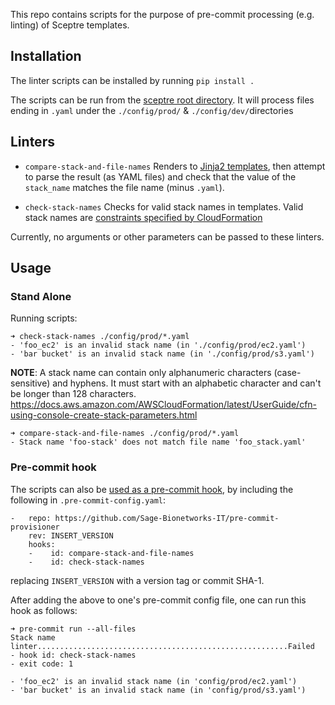 This repo contains scripts for the purpose of pre-commit processing
(e.g. linting) of Sceptre templates.

## Installation 

The linter scripts can be installed by running `pip install .` 

The scripts can be run from the
[sceptre root directory](https://sceptre.cloudreach.com/2.3.0/docs/templates.html#templates).
It will process files ending in `.yaml` under the
`./config/prod/` & `./config/dev/`directories

## Linters

* `compare-stack-and-file-names`  Renders to
[Jinja2 templates](https://jinja.palletsprojects.com/en/2.11.x/), then
attempt to parse the result (as YAML files) and check that the value
of the `stack_name` matches the file name (minus `.yaml`).

* `check-stack-names` Checks for valid stack names in templates.  Valid
stack names are [constraints specified by
CloudFormation](https://docs.aws.amazon.com/AWSCloudFormation/latest/UserGuide/cfn-using-console-create-stack-parameters.html)

Currently, no arguments or other parameters can be passed to these linters.

## Usage

### Stand Alone
Running scripts:
```shell script
➜ check-stack-names ./config/prod/*.yaml
- 'foo_ec2' is an invalid stack name (in './config/prod/ec2.yaml')
- 'bar bucket' is an invalid stack name (in './config/prod/s3.yaml')
```
__NOTE__: A stack name can contain only alphanumeric characters (case-sensitive) and hyphens.
It must start with an alphabetic character and can't be longer than 128 characters.
https://docs.aws.amazon.com/AWSCloudFormation/latest/UserGuide/cfn-using-console-create-stack-parameters.html

```shell script
➜ compare-stack-and-file-names ./config/prod/*.yaml
- Stack name 'foo-stack' does not match file name 'foo_stack.yaml'
```

### Pre-commit hook
The scripts can also be [used as a pre-commit hook](https://pre-commit.com/#2-add-a-pre-commit-configuration),
by including the following in `.pre-commit-config.yaml`: 
```
-   repo: https://github.com/Sage-Bionetworks-IT/pre-commit-provisioner
    rev: INSERT_VERSION
    hooks:
    -    id: compare-stack-and-file-names
    -    id: check-stack-names
```
replacing `INSERT_VERSION` with a version tag or commit SHA-1.


After adding the above to one's pre-commit config file, one can run this hook as follows:
```shell script
➜ pre-commit run --all-files
Stack name linter........................................................Failed
- hook id: check-stack-names
- exit code: 1

- 'foo_ec2' is an invalid stack name (in 'config/prod/ec2.yaml')
- 'bar bucket' is an invalid stack name (in 'config/prod/s3.yaml')
```
